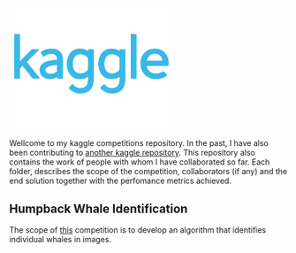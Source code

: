 <img src="img/kaggle.png" width="300"/> 

Wellcome to my kaggle competitions repository. In the past, I have also been contributing to [another kaggle repository](https://github.com/MLblog/jads_kaggle.git). This repository also 
contains the work of people with whom I have collaborated so far. Each folder, describes the scope of the competition, collaborators (if any) and the end solution together with the 
perfomance metrics achieved.

## Humpback Whale Identification
The scope of [this](https://www.kaggle.com/c/humpback-whale-identification) competition is to develop an algorithm that identifies individual whales in images.
